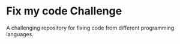# Fix my code Challenge

A challenging repository for fixing code from different programming languages.
